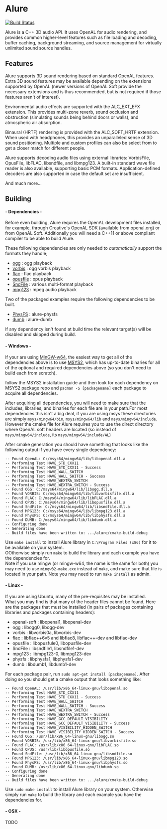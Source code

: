 Alure
=====

[![Build Status](https://api.travis-ci.org/kcat/alure.svg)](https://travis-ci.org/kcat/alure)

Alure is a C++ 3D audio API. It uses OpenAL for audio rendering, and provides
common higher-level features such as file loading and decoding, buffer caching,
background streaming, and source management for virtually unlimited sound
source handles.

Features
--------

Alure supports 3D sound rendering based on standard OpenAL features. Extra 3D
sound features may be available depending on the extensions supported by OpenAL
(newer versions of OpenAL Soft provide the necessary extensions and is thus
recommended, but is not required if those features aren't of interest).

Environmental audio effects are supported with the ALC_EXT_EFX extension. This
provides multi-zone reverb, sound occlusion and obstruction (simulating sounds
being behind doors or walls), and atmospheric air absorption.

Binaural (HRTF) rendering is provided with the ALC_SOFT_HRTF extension. When
used with headphones, this provides an unparalleled sense of 3D sound
positioning. Multiple and custom profiles can also be select from to get a
closer match for different people.

Alure supports decoding audio files using external libraries: VorbisFile,
OpusFile, libFLAC, libsndfile, and libmpg123. A built-in standard wave file
reader is also available, supporting basic PCM formats. Application-defined
decoders are also supported in case the default set are insufficient.

And much more...

Building
--------

#### - Dependencies -
Before even building, Alure requires the OpenAL development files installed, for example, through 
Creative's OpenAL SDK (available from openal.org) or from OpenAL Soft. Additionally you will need a 
C++11 or above compliant compiler to be able to build Alure.

These following dependencies are only needed to *automatically* support the formats they handle;

* [ogg](https://xiph.org/ogg/) : ogg playback
* [vorbis](https://xiph.org/vorbis/) : ogg vorbis playback
* [flac](https://xiph.org/flac/) : flac playback
* [opusfile](http://opus-codec.org/release/dev/2017/08/03/opusfile-0_9.html) : opus playback
* [SndFile](http://www.mega-nerd.com/libsndfile/) : various multi-format playback
* [mpg123](https://www.mpg123.de/) : mpeg audio playback

Two of the packaged examples require the following dependencies to be built.  

* [PhysFS](https://icculus.org/physfs/) : alure-physfs
* [dumb](https://github.com/kode54/dumb) : alure-dumb

If any dependency isn't found at build time the relevant target(s) will be disabled and skipped during build. 

#### - Windows - 

If your are using [MinGW-w64](https://mingw-w64.org/doku.php), the easiest way to get all of the dependencies above is to use [MSYS2](http://www.msys2.org/), which has 
up-to-date binaries for all of the optional and required dependencies above 
(so you don't need to build each from scratch).  

follow the MSYS2 installation guide and then look for each dependency on MSYS2 package repo and `pacman -S [packagename]`
each package to acquire all dependencies.

After acquiring all dependencies, you will need to make sure that the includes, libraries, and binaries for each file 
are in your path.For most dependencies this isn't a big deal, if you are using msys these directories are simply 
`msys/mingw64/bin`, `msys/mingw64/lib` and `msys/mingw64/include`. However the cmake file for Alure requires you to 
use the direct directory where OpenAL soft headers are located (so instead of `msys/mingw64/include`, 
its `msys/mingw64/include/AL`)

After cmake generation you should have something that looks like the following output if you have every single dependency:

    -- Found OpenAL: C:/msys64/mingw64/lib/libopenal.dll.a  
    -- Performing Test HAVE_STD_CXX11
    -- Performing Test HAVE_STD_CXX11 - Success
    -- Performing Test HAVE_WALL_SWITCH
    -- Performing Test HAVE_WALL_SWITCH - Success
    -- Performing Test HAVE_WEXTRA_SWITCH
    -- Performing Test HAVE_WEXTRA_SWITCH - Success
    -- Found OGG: C:/msys64/mingw64/lib/libogg.dll.a  
    -- Found VORBIS: C:/msys64/mingw64/lib/libvorbisfile.dll.a  
    -- Found FLAC: C:/msys64/mingw64/lib/libFLAC.dll.a  
    -- Found OPUS: C:/msys64/mingw64/lib/libopusfile.dll.a  
    -- Found SndFile: C:/msys64/mingw64/lib/libsndfile.dll.a  
    -- Found MPG123: C:/msys64/mingw64/lib/libmpg123.dll.a  
    -- Found PhysFS: C:/msys64/mingw64/lib/libphysfs.dll.a  
    -- Found DUMB: C:/msys64/mingw64/lib/libdumb.dll.a  
    -- Configuring done
    -- Generating done
    -- Build files have been written to: .../alure/cmake-build-debug


Use `make install` to install Alure library in `C:\Program Files (x86)` for it to be available on your system.  
OOtherwise simply run `make` to build the library and each example you have the dependencies for.  
Note if you use mingw (or mingw-w64, the name is the same for both) you may need to use  `mingw32-make.exe`
instead of `make`, and make sure that file is located in your path.  Note you may need to run `make install` as admin.

#### - Linux - 

If you are using Ubuntu, many of the pre-requisites may be installed.  
What you may find is that many of the header files cannot be found,
Here are the packages that must be installed (in pairs of packages 
containing libraries and packages containing headers):

* openal-soft : libopenal1, libopenal-dev
* ogg : libogg0, libogg-dev
* vorbis : libvorbis0a, libvorbis-dev
* flac : libflac++6v5 and libflac8, libflac++-dev and libflac-dev
* opusfile : libopusfule0, libopusfile-dev
* SndFile : libsndfile1, libsndfile1-dev
* mpg123 : libmpg123-0, libmpg123-dev
* physfs : libphysfs1, libphysfs1-dev
* dumb : libdumb1, libdumb1-dev

For each package pair, run `sudo apt-get install [packagename]`.  After doing so you should get a cmake output that looks something like:
 

    -- Found OpenAL: /usr/lib/x86_64-linux-gnu/libopenal.so  
    -- Performing Test HAVE_STD_CXX11
    -- Performing Test HAVE_STD_CXX11 - Success
    -- Performing Test HAVE_WALL_SWITCH
    -- Performing Test HAVE_WALL_SWITCH - Success
    -- Performing Test HAVE_WEXTRA_SWITCH
    -- Performing Test HAVE_WEXTRA_SWITCH - Success
    -- Performing Test HAVE_GCC_DEFAULT_VISIBILITY
    -- Performing Test HAVE_GCC_DEFAULT_VISIBILITY - Success
    -- Performing Test HAVE_VISIBILITY_HIDDEN_SWITCH
    -- Performing Test HAVE_VISIBILITY_HIDDEN_SWITCH - Success
    -- Found OGG: /usr/lib/x86_64-linux-gnu/libogg.so  
    -- Found VORBIS: /usr/lib/x86_64-linux-gnu/libvorbisfile.so  
    -- Found FLAC: /usr/lib/x86_64-linux-gnu/libFLAC.so  
    -- Found OPUS: /usr/lib/libopusfile.so  
    -- Found SndFile: /usr/lib/x86_64-linux-gnu/libsndfile.so  
    -- Found MPG123: /usr/lib/x86_64-linux-gnu/libmpg123.so  
    -- Found PhysFS: /usr/lib/x86_64-linux-gnu/libphysfs.so  
    -- Found DUMB: /usr/lib/x86_64-linux-gnu/libdumb.so  
    -- Configuring done
    -- Generating done
    -- Build files have been written to: .../alure/cmake-build-debug

Use `sudo make install` to install Alure library on your system. Otherwise simply run `make` to build the 
library and each example you have the dependencies for. 

#### - OSX - 

TODO

